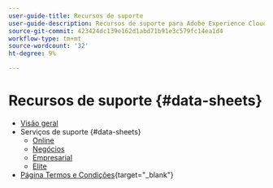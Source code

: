 ```yaml
---
user-guide-title: Recursos de suporte
user-guide-description: Recursos de suporte para Adobe Experience Cloud e Adobe Experience Platform.
source-git-commit: 423424dc139e162d1abd71b91e3c579fc14ea1d4
workflow-type: tm+mt
source-wordcount: '32'
ht-degree: 9%

---
```



# Recursos de suporte {#data-sheets}

+ [Visão geral](overview.md)
+ Serviços de suporte {#data-sheets}
   + [Online](online.md)
   + [Negócios](business.md)
   + [Empresarial](enterprise.md)
   + [Elite](elite.md)
+ [Página Termos e Condições](https://helpx.adobe.com/support/programs/support-policies-terms-conditions.html){target=&quot;_blank&quot;}

<!--

Articles must be added to this TOC file in order to render.

Use this list format to specify links to articles and section headings that expand and collapse in the left rail of the user guide.

An article link CANNOT be used as a section heading.
-->
